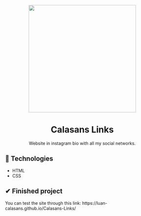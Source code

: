 <div align="center">
  <img src="https://github.com/luan-calasans/Calasans-Links/assets/69552520/f58fb23b-0b59-4d9c-a19e-ebf9e0938eba" width="350px">
  <h1>Calasans Links</h1>
  <p>Website in instagram bio with all my social networks.</p>
</p>
</div>

<h2>🚀 Technologies</h2>
<ul>
  <li>HTML</li>
  <li>CSS</li>
</ul>

<h2>✔ Finished project</h2>
<p>You can test the site through this link: https://luan-calasans.github.io/Calasans-Links/</p>
